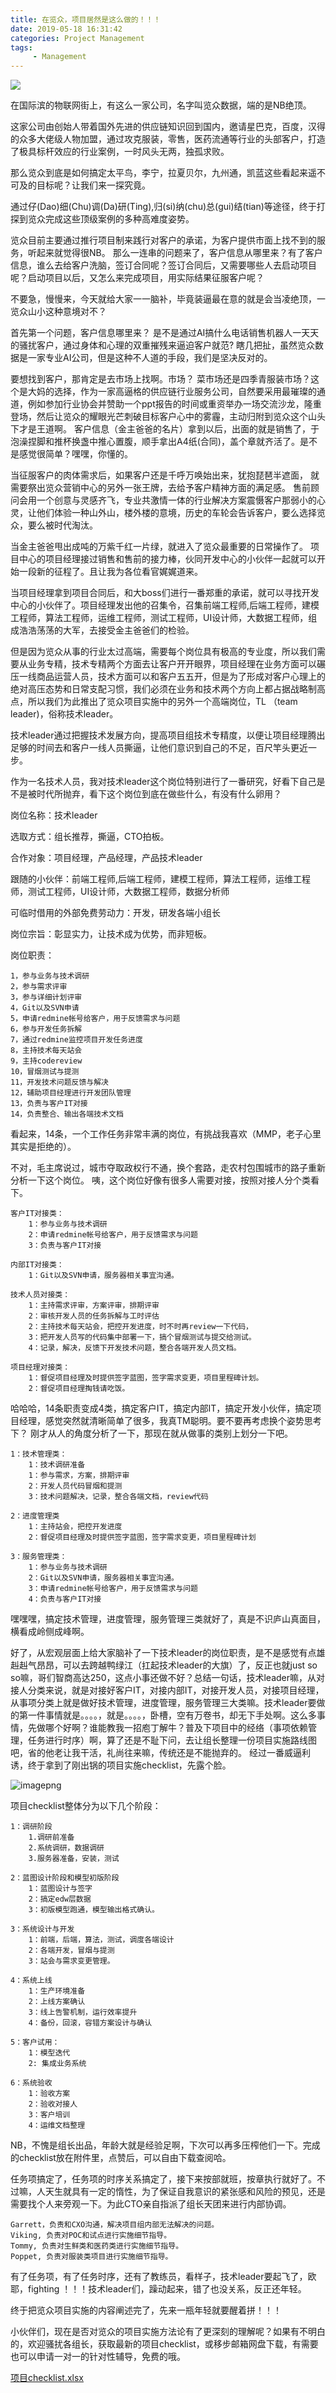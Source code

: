 ```yaml
---
title: 在览众，项目居然是这么做的！！！
date: 2019-05-18 16:31:42
categories: Project Management
tags:
     - Management
---
```


![](https://img.hacpai.com/bing/20180209.jpg?imageView2/1/w/960/h/520/interlace/1/q/100) 

在国际滨的物联网街上，有这么一家公司，名字叫览众数据，端的是NB绝顶。

这家公司由创始人带着国外先进的供应链知识回到国内，邀请星巴克，百度，汉得的众多大佬级人物加盟，通过攻克服装，零售，医药流通等行业的头部客户，打造了极具标杆效应的行业案例，一时风头无两，独孤求败。

那么览众到底是如何搞定太平鸟，李宁，拉夏贝尔，九州通，凯蓝这些看起来遥不可及的目标呢？让我们来一探究竟。

通过仔(Dao)细(Chu)调(Da)研(Ting),归(si)纳(chu)总(gui)结(tian)等途径，终于打探到览众完成这些顶级案例的多种高难度姿势。

览众目前主要通过推行项目制来践行对客户的承诺，为客户提供市面上找不到的服务，听起来就觉得很NB。
那么一连串的问题来了，客户信息从哪里来？有了客户信息，谁么去给客户洗脑，签订合同呢？签订合同后，又需要哪些人去启动项目呢？启动项目以后，又怎么来完成项目，用实际结果征服客户呢？

不要急，慢慢来，今天就给大家一一脑补，毕竟装逼最在意的就是会当凌绝顶，一览众山小这种意境对不？

首先第一个问题，客户信息哪里来？ 是不是通过AI搞什么电话销售机器人一天天的骚扰客户，通过身体和心理的双重摧残来逼迫客户就范? 瞎几把扯，虽然览众数据是一家专业AI公司，但是这种不人道的手段，我们是坚决反对的。

要想找到客户，那肯定是去市场上找啊。市场？ 菜市场还是四季青服装市场？这个是大妈的选择，作为一家高逼格的供应链行业服务公司，自然要采用最璀璨的通道，例如参加行业协会并赞助一个ppt报告的时间或重资举办一场交流沙龙，隆重登场，然后让览众的耀眼光芒刺破目标客户心中的雾霾，主动归附到览众这个山头下才是王道啊。
客户信息（金主爸爸的名片）拿到以后，出面的就是销售了，于泡澡捏脚和推杯换盏中推心置腹，顺手拿出A4纸(合同)，盖个章就齐活了。是不是感觉很简单？嘿嘿，你懂的。

当征服客户的肉体需求后，如果客户还是千呼万唤始出来，犹抱琵琶半遮面，
就需要祭出览众营销中心的另外一张王牌，去给予客户精神方面的满足感。
售前顾问会用一个创意与灵感齐飞，专业共激情一体的行业解决方案震慑客户那弱小的心灵，让他们体验一种山外山，楼外楼的意境，历史的车轮会告诉客户，要么选择览众，要么被时代淘汰。

当金主爸爸甩出成吨的万紫千红一片绿，就进入了览众最重要的日常操作了。
项目中心的项目经理接过销售和售前的接力棒，伙同开发中心的小伙伴一起就可以开始一段新的征程了。且让我为各位看官娓娓道来。

当项目经理拿到项目合同后，和大boss们进行一番郑重的承诺，就可以寻找开发中心的小伙伴了。项目经理发出他的召集令，召集前端工程师,后端工程师，建模工程师，算法工程师，运维工程师，测试工程师，UI设计师，大数据工程师，组成浩浩荡荡的大军，去接受金主爸爸们的检验。

但是因为览众从事的行业太过高端，需要每个岗位具有极高的专业度，所以我们需要从业务专精，技术专精两个方面去让客户开开眼界，项目经理在业务方面可以碾压一线商品运营人员，技术方面可以和客户五五开，但是为了形成对客户心理上的绝对高压态势和日常支配习惯，我们必须在业务和技术两个方向上都占据战略制高点，所以我们为此推出了览众项目实施中的另外一个高端岗位，TL （team leader)，俗称技术leader。

技术leader通过把握技术发展方向，提高项目组技术专精度，以便让项目经理腾出足够的时间去和客户一线人员撕逼，让他们意识到自己的不足，百尺竿头更近一步。

作为一名技术人员，我对技术leader这个岗位特别进行了一番研究，好看下自己是不是被时代所抛弃，看下这个岗位到底在做些什么，有没有什么卵用？

岗位名称：技术leader

选取方式：组长推荐，撕逼，CTO拍板。

合作对象：项目经理，产品经理，产品技术leader

跟随的小伙伴：前端工程师,后端工程师，建模工程师，算法工程师，运维工程师，测试工程师，UI设计师，大数据工程师，数据分析师

可临时借用的外部免费劳动力：开发，研发各端小组长

岗位宗旨：彰显实力，让技术成为优势，而非短板。

岗位职责：
    
    1，参与业务与技术调研
    2，参与需求评审
    3，参与详细计划评审
    4，Git以及SVN申请
    5，申请redmine帐号给客户，用于反馈需求与问题
    6，参与开发任务拆解
    7，通过redmine监控项目开发任务进度
    8，主持技术每天站会
    9，主持codereview
    10，冒烟测试与提测
    11，开发技术问题反馈与解决
    12，辅助项目经理进行开发团队管理
    13，负责与客户IT对接
    14，负责整合、输出各端技术文档



看起来，14条，一个工作任务非常丰满的岗位，有挑战我喜欢（MMP，老子心里其实是拒绝的）。

不对，毛主席说过，城市夺取政权行不通，换个套路，走农村包围城市的路子重新分析一下这个岗位。
    咦，这个岗位好像有很多人需要对接，按照对接人分个类看下。
    
    客户IT对接类：
        1：参与业务与技术调研
        2：申请redmine帐号给客户，用于反馈需求与问题
        3：负责与客户IT对接
        
    内部IT对接类：
        1：Git以及SVN申请，服务器相关事宜沟通。
        
    技术人员对接类：
        1：主持需求评审，方案评审，排期评审
        2：审核开发人员的任务拆解与工时评估
        2：主持技术每天站会，把控开发进度，时不时再review一下代码，
        3：把开发人员写的代码集中部署一下，搞个冒烟测试与提交给测试。
        4：记录，解决，反馈下开发技术问题，整合各端开发人员文档。
        
    项目经理对接类：
        1：督促项目经理及时提供签字蓝图，签字需求变更，项目里程碑计划。
        2：督促项目经理掏钱请吃饭。
        

哈哈哈，14条职责变成4类，搞定客户IT，搞定内部IT，搞定开发小伙伴，搞定项目经理，感觉突然就清晰简单了很多，我真TM聪明。要不要再考虑换个姿势思考下？
刚才从人的角度分析了一下，那现在就从做事的类别上划分一下吧。

    1：技术管理类：
        1：技术调研准备
        1：参与需求，方案，排期评审
        2：开发人员代码冒烟和提测
        3：技术问题解决，记录，整合各端文档，review代码
        
    2：进度管理类
        1：主持站会，把控开发进度
        2：督促项目经理及时提供签字蓝图，签字需求变更，项目里程碑计划
        
    3：服务管理类：
        1：参与业务与技术调研
        2：Git以及SVN申请，服务器相关事宜沟通。
        3：申请redmine帐号给客户，用于反馈需求与问题
        4：负责与客户IT对接
    
嘿嘿嘿，搞定技术管理，进度管理，服务管理三类就好了，真是不识庐山真面目，横看成岭侧成峰啊。

好了，从宏观层面上给大家脑补了一下技术leader的岗位职责，是不是感觉有点雄赳赳气昂昂，可以去跨越鸭绿江（扛起技术leader的大旗）了，反正也就just so so嘛，哥们智商高达250，这点小事还做不好？总结一句话，技术leader嘛，从对接人分类来说，就是对接好客户IT，对接内部IT，对接开发人员，对接项目经理，从事项分类上就是做好技术管理，进度管理，服务管理三大类嘛。技术leader要做的第一件事情就是。。。。，就是。。。。，卧槽，空有万卷书，却无下手处啊。这么多事情，先做哪个好啊？谁能教我一招庖丁解牛？普及下项目中的经络（事项依赖管理，任务进行时序）啊，算了还是不耻下问，去让组长整理一份项目实施路线图吧，省的他老让我干活，礼尚往来嘛，传统还是不能抛弃的。
经过一番威逼利诱，终于拿到了刚出锅的项目实施checklist，先露个脸。

![imagepng](http://192.168.16.237:8100/solo/upload/b1152fc7630c47919b92096c0b55e96e_image.png) 


项目checklist整体分为以下几个阶段：

    1：调研阶段
        1.调研前准备
        2.系统调研，数据调研
        3.服务器准备，安装，测试
        
    2：蓝图设计阶段和模型初版阶段
        1：蓝图设计与签字
        2：搞定edw层数据
        3：初版模型跑通，模型输出格式确认。
        
    3：系统设计与开发
        1：前端，后端，算法，测试，调度各端设计
        2：各端开发，冒烟与提测
        3：站会与需求变更管理。
        
    4：系统上线
        1：生产环境准备
        2：上线方案确认
        3：线上告警机制，运行效率提升
        4：备份，回滚，容错方案设计与确认
        
    5：客户试用：
        1：模型迭代
        2: 集成业务系统 
       
    6：系统验收
        1：验收方案
        2：验收对接人
        3：客户培训
        4：运维文档整理

NB，不愧是组长出品，年龄大就是经验足啊，下次可以再多压榨他们一下。完成的checklist放在附件里，点赞后，可以自由下载查阅哈。

任务项搞定了，任务项的时序关系搞定了，接下来按部就班，按章执行就好了。不过嘛，人天生就具有一定的惰性，为了保证自我意识的紧张感和风险的预见，还是需要找个人来旁观一下。为此CTO亲自指派了组长天团来进行内部协调。

    Garrett，负责和CXO沟通，解决项目组内部无法解决的问题。
    Viking, 负责对POC和试点进行实施细节指导。
    Tommy, 负责对生鲜类和医药类进行实施细节指导。
    Poppet, 负责对服装类项目进行实施细节指导。
    
有了任务项，有了任务时序，还有了教练员，看样子，技术leader要起飞了，欧耶，fighting ！！！技术leader们，躁动起来，错了也没关系，反正还年轻。

终于把览众项目实施的内容阐述完了，先来一瓶年轻就要醒着拼！！！

小伙伴们，现在是否对览众的项目实施方法论有了更深刻的理解呢？如果有不明白的，欢迎骚扰各组长，获取最新的项目checklist，或移步邮箱网盘下载，有需要也可以申请一对一的针对性辅导，免费的哦。


[项目checklist.xlsx](http://192.168.16.237:8100/solo/upload/50431900e2da4f508a2be27104918d1a_checklist.xlsx) 


    






        
    
        
    
    
    
    
    


























